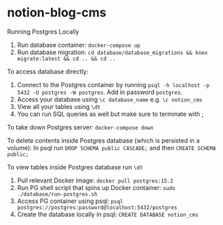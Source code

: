 # notion-blog-cms

Running Postgres Locally

1. Run database container: `docker-compose up`
2. Run database migration: `cd database/database_migrations && knex migrate:latest && cd .. && cd ..`

To access database directly:

1. Connect to the Postgres container by running `psql -h localhost -p 5432 -U postgres -W postgres`. Add in password `postgres`.
2. Access your database using `\c database_name` e.g. `\c notion_cms`
3. View all your tables using `\dt`
4. You can run SQL queries as well but make sure to terminate with ;

To take down Postgres server:
`docker-compose down`

To delete contents inside Postgres database (which is persisted in a volume):
In psql run `DROP SCHEMA public CASCADE;` and then `CREATE SCHEMA public;`

To view tables inside Postgres database run `\dt`

1. Pull relevant Docker image: `docker pull postgres:15.2`
2. Run PG shell script that spins up Docker container: `sudo ./database/run-postgres.sh`
3. Access PG container using psql: `psql postgres://postgres:password@localhost:5432/postgres`
4. Create the database locally in psql: `CREATE DATABASE notion_cms`
